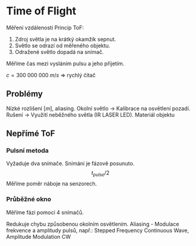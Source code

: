 # Time of Flight
Měření vzdálenosti
Princip ToF:
1) Zdroj světla je na krátký okamžik sepnut.
2) Světlo se odrazí od měřeného objektu.
3) Odražené světlo dopadá na snímač.

Měříme čas mezi vysláním pulsu a jeho přijetím.

$c = 300\; 000\; 000\; m/s$ => rychlý čítač

## Problémy
Nízké rozlišení $[m]$, aliasing.
Okolní světlo -> Kalibrace na osvětlení pozadí.
Rušení -> Využití neběžného světla (IR LASER LED).
Materiál objektu

## Nepřímé ToF
### Pulsní metoda
Vyžaduje dva snímače. Snímání je fázově posunuto.
$$
t_{pulse}/2
$$
Měříme poměr náboje na senzorech.

### Průběžné okno
Měříme fázi pomocí 4 snímačů.

Redukuje chybu způsobenou okolním osvětlením.
Aliasing - 
Modulace frekvence a amplitudy pulsů, např.:
Stepped Frequency Continuous Wave, Amplitude Modulation CW


